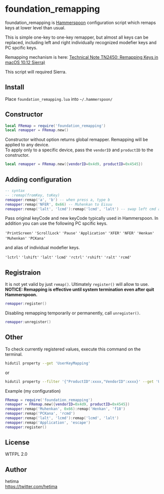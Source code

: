 
# foundation_remapping

foundation_remapping is [Hammerspoon](http://www.hammerspoon.org/) configuration script which remaps keys at lower level than usual.

This is simple one-key to one-key remapper, but almost all keys can be replaced, including left and right individually recognized modefier keys and PC spcific keys.

Remapping mechanism is here:
[Technical Note TN2450: Remapping Keys in macOS 10.12 Sierra)](https://developer.apple.com/library/content/technotes/tn2450/_index.html)

This script will required Sierra.

## Install

Place `foundation_remapping.lua` into `~/.hammerspoon/`

## Constructor

```lua
local FRemap = require('foundation_remapping')
local remapper = FRemap.new()
```

Constructor without option returns global remapper. Remapping will be applied to any device.  
To apply only to a specific device, pass the `vendorID` and `productID` to the constructor.

```lua
local remapper = FRemap.new({vendorID=0x4d9, productID=0x4545})
```
## Adding configuration

```lua
-- syntax
-- :remap(fromKey, toKey)
remapper:remap('a', 'b') -- when press a, type b
remapper:remap('NFER', 0x66) -- Muhenkan to Eisuu
remapper:remap('lalt', 'lcmd'):remap('lcmd', 'lalt') -- swap left cmd and alt
```

Pass original keyCode and new keyCode typically used in Hammerspoon. In addition you can use the following PC spcific keys.

`'PrintScreen'` `'ScrollLock'` `'Pause'` `'Application'` `'XFER'` `'NFER'` `'Henkan'` `'Muhenkan'` `'PCKana'`

and alias of individual modefier keys.

`'lctrl'` `'lshift'` `'lalt'` `'lcmd'` `'rctrl'` `'rshift'` `'ralt'` `'rcmd'`

## Registraion

It is not yet valid by just `remap()`. Ultimately `register()` will allow to use.  
**NOTICE: Remapping is effective until system termination even after quit Hammerspoon.**

```lua
remapper:register()
```

Disabling remapping temporarily or permanently, call `unregister()`.

```lua
remapper:unregister()
```

## Other


To check currently registered values, execute this command on the terminal.

```sh
hidutil property --get 'UserKeyMapping'
```
or
```sh
hidutil property --filter '{"ProductID":xxxx,"VendorID":xxxx}' --get 'UserKeyMapping'
```

Example (my configuration)
```lua
FRemap = require('foundation_remapping')
remapper = FRemap.new({vendorID=0x4d9, productID=0x4545})
remapper:remap('Muhenkan', 0x66):remap('Henkan', 'f18')
remapper:remap('PCKana', 'rcmd')
remapper:remap('lalt', 'lcmd'):remap('lcmd', 'lalt')
remapper:remap('Application', 'escape')
remapper:register()
```

## License

WTFPL 2.0

## Author

hetima  
https://twitter.com/hetima

